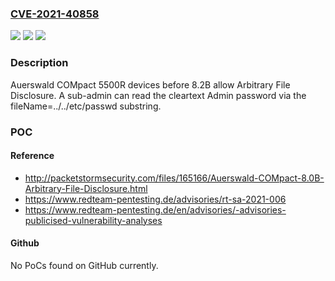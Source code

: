 ### [CVE-2021-40858](https://cve.mitre.org/cgi-bin/cvename.cgi?name=CVE-2021-40858)
![](https://img.shields.io/static/v1?label=Product&message=n%2Fa&color=blue)
![](https://img.shields.io/static/v1?label=Version&message=n%2Fa&color=blue)
![](https://img.shields.io/static/v1?label=Vulnerability&message=n%2Fa&color=brighgreen)

### Description

Auerswald COMpact 5500R devices before 8.2B allow Arbitrary File Disclosure. A sub-admin can read the cleartext Admin password via the fileName=../../etc/passwd substring.

### POC

#### Reference
- http://packetstormsecurity.com/files/165166/Auerswald-COMpact-8.0B-Arbitrary-File-Disclosure.html
- https://www.redteam-pentesting.de/advisories/rt-sa-2021-006
- https://www.redteam-pentesting.de/en/advisories/-advisories-publicised-vulnerability-analyses

#### Github
No PoCs found on GitHub currently.

